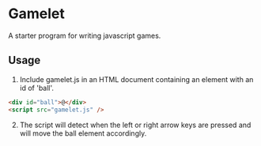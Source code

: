 # Gamelet

A starter program for writing javascript games.

## Usage

1. Include gamelet.js in an HTML document containing an element with an id of 'ball'.

```html
<div id="ball">@</div>
<script src="gamelet.js" />
```

2. The script will detect when the left or right arrow keys are pressed and will move the ball element accordingly.
